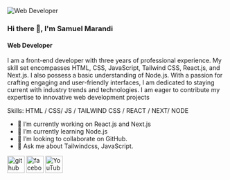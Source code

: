 ![Web Developer](https://scontent.fdac152-1.fna.fbcdn.net/v/t39.30808-6/416348146_212549588590999_2046022071921973529_n.png?stp=dst-png_s960x960&_nc_cat=110&ccb=1-7&_nc_sid=783fdb&_nc_ohc=sWw7hdCSM3sAX-oKMu-&_nc_ht=scontent.fdac152-1.fna&oh=00_AfC-KYX7_gT9zWRLnft9Ag27beSTIirUlA-iGbFN86o-MQ&oe=65A13415)

### Hi there 👋, I'm Samuel Marandi
#### Web Developer
I am a front-end developer with three years of professional experience. My skill set encompasses HTML, CSS, JavaScript, Tailwind CSS, React.js, and Next.js. I also possess a basic understanding of Node.js. With a passion for crafting engaging and user-friendly interfaces, I am dedicated to staying current with industry trends and technologies. I am eager to contribute my expertise to innovative web development projects

Skills:  HTML / CSS/  JS / TAILWIND CSS / REACT /  NEXT/ NODE

- 🔭 I’m currently working on React.js and Next.js 
- 🌱 I’m currently learning Node.js 
- 👯 I’m looking to collaborate on GitHub. 
- 💬 Ask me about Tailwindcss, JavaScript. 


[<img src='https://cdn.jsdelivr.net/npm/simple-icons@3.0.1/icons/github.svg' alt='github' height='40'>](https://github.com/https://github.com/marandisml)  [<img src='https://cdn.jsdelivr.net/npm/simple-icons@3.0.1/icons/facebook.svg' alt='facebook' height='40'>](https://www.facebook.com/https://www.facebook.com/marandism/)  [<img src='https://cdn.jsdelivr.net/npm/simple-icons@3.0.1/icons/youtube.svg' alt='YouTube' height='40'>](https://www.youtube.com/channel/https://www.youtube.com/@sm36023)  

 

